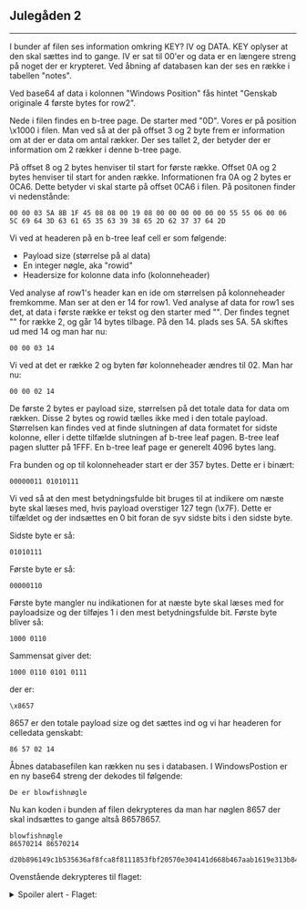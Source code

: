 ## Julegåden 2
<hr>

I bunder af filen ses information omkring KEY? IV og DATA. KEY oplyser at den skal sættes ind to gange.
IV er sat til 00'er og data er en længere streng på noget der er krypteret.
Ved åbning af databasen kan der ses en række i tabellen "notes".

Ved base64 af data i kolonnen "Windows Position" fås hintet "Genskab originale 4 første bytes for row2".

Nede i filen findes en b-tree page. De starter med "0D". Vores er på position \x1000 i filen. 
Man ved så at der på offset 3 og 2 byte frem er information om at der er data om antal rækker.
Der ses tallet 2, der betyder der er information om 2 rækker i denne b-tree page.

På offset 8 og 2 bytes henviser til start for første række. Offset 0A og 2 bytes henviser til start for anden række.
Informationen fra 0A og 2 bytes er 0CA6. Dette betyder vi skal starte på offset 0CA6 i filen.
På positonen finder vi nedenstånde:

```text
00 00 03 5A 8B 1F 45 08 08 00 19 08 00 00 00 00 00 00 55 55 06 00 06 5C 69 64 3D 63 61 65 35 63 39 38 65 2D 62 37 37 64 2D
```

Vi ved at headeren på en b-tree leaf cell er som følgende:

- Payload size (størrelse på al data)
- En integer nøgle, aka "rowid"
- Headersize for kolonne data info (kolonneheader)

Ved analyse af row1's header kan en ide om størrelsen på kolonneheader fremkomme. Man ser at den er 14 for row1.
Ved analyse af data for row1 ses det, at data i første række er tekst og den starter med "\". 
Der findes tegnet "\" for række 2, og går 14 bytes tilbage. På den 14. plads ses 5A.
5A skiftes ud med 14 og man har nu:

```text
00 00 03 14
```

Vi ved at det er række 2 og byten før kolonneheader ændres til 02. Man har nu:

```text
00 00 02 14
```

De første 2 bytes er payload size, størrelsen på det totale data for data om rækken. Disse 2 bytes og rowid tælles ikke med i den totale payload.
Størrelsen kan findes ved at finde slutningen af data formatet for sidste kolonne, eller i dette tilfælde slutningen af b-tree leaf pagen. 
B-tree leaf pagen slutter på 1FFF. En b-tree leaf page er generelt 4096 bytes lang.

Fra bunden og op til kolonneheader start er der 357 bytes. Dette er i binært:

```text
‭00000011 01010111‬
```

Vi ved så at den mest betydningsfulde bit bruges til at indikere om næste byte skal læses med, hvis payload overstiger 127 tegn (\x7F).
Dette er tilfældet og der indsættes en 0 bit foran de syv sidste bits i den sidste byte. 

Sidste byte er så:

```text
01010111
```

Første byte er så:

```text
00000110
```

Første byte mangler nu indikationen for at næste byte skal læses med for payloadsize og der tilføjes 1 i den mest betydningsfulde bit.
Første byte bliver så:

```text
1000 0110
```

Sammensat giver det:

```text
1000 0110 0101 0111
```

der er:

```text
\x8657
```

8657 er den totale payload size og det sættes ind og vi har headeren for celledata genskabt:

```text
86 57 02 14
```

Åbnes databasefilen kan rækken nu ses i databasen. I WindowsPostion er en ny base64 streng der dekodes til følgende: 

```text
De er blowfishnøgle
```

Nu kan koden i bunden af filen dekrypteres da man har nøglen 8657 der skal indsættes to gange altså 86578657.

```text
blowfishnøgle
86570214 86570214

d20b896149c1b535636af8fca8f8111853fbf20570e304141d668b467aab1619e313b8482d062dbb2c943034f7723b52
```

Ovenstående dekrypteres til flaget:

<details>
<summary>Spoiler alert - Flaget:</summary>
NC3{Hvad_skal_han_skabe_med_de_materialer}
</details>

